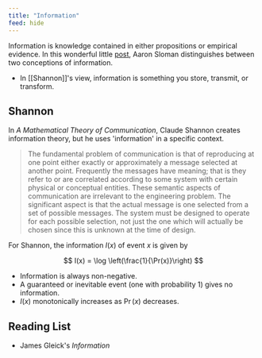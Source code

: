 ```yaml
---
title: "Information"
feed: hide
---
```


Information is knowledge contained in either propositions or empirical evidence. In this wonderful little [post](https://www.cs.bham.ac.uk/research/projects/cogaff/misc/austen-info.html), Aaron Sloman distinguishes between two conceptions of information.

* In [[Shannon]]'s view, information is something you store, transmit, or transform.



## Shannon

In _A Mathematical Theory of Communication_, Claude Shannon creates information theory, but he uses 'information' in a specific context. 

> The fundamental problem of communication is that of reproducing at one point either exactly or approximately a message selected at another point. Frequently the messages have meaning; that is they refer to or are correlated according to some system with certain physical or conceptual entities. These semantic aspects of communication are irrelevant to the engineering problem. The significant aspect is that the actual message is one selected from a set of possible messages. The system must be designed to operate for each possible selection, not just the one which will actually be chosen since this is unknown at the time of design.

For Shannon, the information $I(x)$ of event $x$ is given by

$$
I(x) = \log \left(\frac{1}{\Pr(x)}\right)
$$


* Information is always non-negative.
* A guaranteed or inevitable event (one with probability 1) gives no information.
* $I(x)$ monotonically increases as $\Pr(x)$ decreases.


<!-- TODO -->

## Reading List

* James Gleick's _Information_